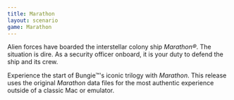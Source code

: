 ```yaml
---
title: Marathon
layout: scenario
game: Marathon
---
```

Alien forces have boarded the interstellar colony ship _Marathon®_. The situation is dire. As a security officer onboard, it is your duty to defend the ship and its crew.

Experience the start of Bungie™'s iconic trilogy with <cite class="game">Marathon</cite>. This release uses the original <cite class="game">Marathon</cite> data files for the most authentic experience outside of a classic Mac or emulator.
